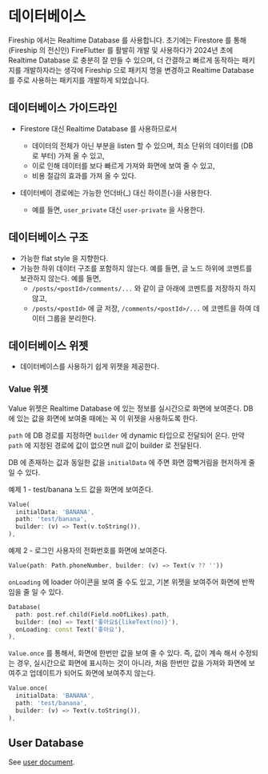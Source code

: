 # 데이터베이스

Fireship 에서는 Realtime Database 를 사용합니다. 초기에는 Firestore 를 통해 (Fireship 의 전신인) FireFlutter 를 활발히 개발 및 사용하다가 2024년 초에 Realtime Database 로 충분히 잘 만들 수 있으며, 더 간결하고 빠르게 동작하는 패키지를 개발하자라는 생각에 Fireship 으로 패키지 명을 변경하고 Realtime Database 를 주로 사용하는 패키지를 개발하게 되었습니다.

## 데이터베이스 가이드라인

- Firestore 대신 Realtime Database 를 사용하므로서
  - 데이터의 전체가 아닌 부분을 listen 할 수 있으며, 최소 단위의 데이터를 (DB 로 부터) 가져 올 수 있고,
  - 이로 인해 데이터를 보다 빠르게 가져와 화면에 보여 줄 수 있고,
  - 비용 절감의 효과를 가져 올 수 있다.


- 데이터베이 경로에는 가능한 언더바(_) 대신 하이픈(-)을 사용한다.
  - 예를 들면, `user_private` 대신 `user-private` 을 사용한다.


## 데이터베이스 구조

- 가능한 flat style 을 지향한다.
- 가능한 하위 데이터 구조를 포함하지 않는다. 예를 들면, 글 노드 하위에 코멘트를 보관하지 않는다.
  예를 들면,
  - `/posts/<postId>/comments/...` 와 같이 글 아래에 코멘트를 저장하지 하지 않고,
  - `/posts/<postId>` 에 글 저장, `/comments/<postId>/...` 에 코멘트을 하여 데이터 그룹을 분리한다.


## 데이터베이스 위젯

- 데이터베이스를 사용하기 쉽게 위젯을 제공한다.


### Value 위젯

Value 위젯은 Realtime Database 에 있는 정보를 실시간으로 화면에 보여준다. DB 에 있는 값을 화면에 보여줄 때에는 꼭 이 위젯을 사용하도록 한다.

`path` 에 DB 경로를 지정하면 `builder` 에 dynamic 타입으로 전달되어 온다. 만약 `path` 에 지정된 경로에 값이 없으면 null 값이 builder 로 전달된다.

DB 에 존재하는 값과 동일한 값을 `initialData` 에 주면 화면 깜빡거림을 현저하게 줄일 수 있다.



예제 1 - test/banana 노드 값을 화면에 보여준다.
```dart
Value(
  initialData: 'BANANA',
  path: 'test/banana',
  builder: (v) => Text(v.toString()),
),
```

예제 2 - 로그인 사용자의 전화번호를 화면에 보여준다.
```dart
Value(path: Path.phoneNumber, builder: (v) => Text(v ?? ''))
```


`onLoading` 에 loader 아이콘을 보여 줄 수도 있고, 기본 위젯을 보여주어 화면에 반짝임을 줄 일 수 있다.

```dart
Database(
  path: post.ref.child(Field.noOfLikes).path,
  builder: (no) => Text('좋아요${likeText(no)}'),
  onLoading: const Text('좋아요'),
),
```


`Value.once` 를 통해서, 화면에 한번만 값을 보여 줄 수 있다. 즉, 값이 계속 해서 수정되는 경우, 실시간으로 화면에 표시하는 것이 아니라, 처음 한번만 값을 가져와 화면에 보여주고 업데이트가 되어도 화면에 보여주지 않는다.

```dart
Value.once(
  initialData: 'BANANA',
  path: 'test/banana',
  builder: (v) => Text(v.toString()),
),
```



## User Database

See [user document](user.md).
